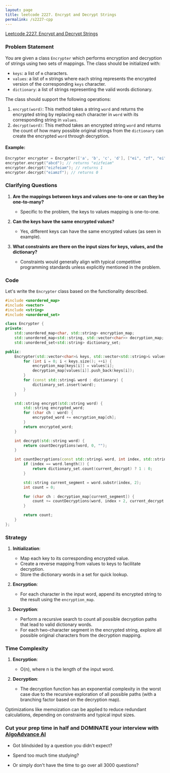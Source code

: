 ```yaml
---
layout: page
title: leetcode 2227. Encrypt and Decrypt Strings
permalink: /s2227-cpp
---
```

[Leetcode 2227. Encrypt and Decrypt Strings](https://algoadvance.github.io/algoadvance/l2227)
### Problem Statement

You are given a class `Encrypter` which performs encryption and decryption of strings using two sets of mappings. The class should be initialized with:

- `keys`: a list of `m` characters.
- `values`: a list of `m` strings where each string represents the encrypted version of the corresponding `keys` character.
- `dictionary`: a list of strings representing the valid words dictionary.

The class should support the following operations:

1. `encrypt(word)`: This method takes a string `word` and returns the encrypted string by replacing each character in `word` with its corresponding string in `values`.
2. `decrypt(word)`: This method takes an encrypted string `word` and returns the count of how many possible original strings from the `dictionary` can create the encrypted `word` through decryption.

#### Example:
```cpp
Encrypter encrypter = Encrypter(['a', 'b', 'c', 'd'], ["ei", "zf", "ei", "am"], ["abcd", "acbd", "adbc", "badc", "dacb"]);
encrypter.encrypt("abcd"); // returns "eizfeiam"
encrypter.decrypt("eizfeiam"); // returns 1
encrypter.decrypt("eiamzf"); // returns 0
```

### Clarifying Questions

1. **Are the mappings between keys and values one-to-one or can they be one-to-many?**

   - Specific to the problem, the keys to values mapping is one-to-one.

2. **Can the keys have the same encrypted values?**

   - Yes, different keys can have the same encrypted values (as seen in example).

3. **What constraints are there on the input sizes for keys, values, and the dictionary?**

   - Constraints would generally align with typical competitive programming standards unless explicitly mentioned in the problem.

### Code

Let's write the `Encrypter` class based on the functionality described.

```cpp
#include <unordered_map>
#include <vector>
#include <string>
#include <unordered_set>

class Encrypter {
private:
    std::unordered_map<char, std::string> encryption_map;
    std::unordered_map<std::string, std::vector<char>> decryption_map;
    std::unordered_set<std::string> dictionary_set;

public:
    Encrypter(std::vector<char>& keys, std::vector<std::string>& values, std::vector<std::string>& dictionary) {
        for (int i = 0; i < keys.size(); ++i) {
            encryption_map[keys[i]] = values[i];
            decryption_map[values[i]].push_back(keys[i]);
        }
        for (const std::string& word : dictionary) {
            dictionary_set.insert(word);
        }
    }

    std::string encrypt(std::string word) {
        std::string encrypted_word;
        for (char ch : word) {
            encrypted_word += encryption_map[ch];
        }
        return encrypted_word;
    }

    int decrypt(std::string word) {
        return countDecryptions(word, 0, "");
    }

    int countDecryptions(const std::string& word, int index, std::string current_decrypt) {
        if (index == word.length()) {
            return dictionary_set.count(current_decrypt) ? 1 : 0;
        }

        std::string current_segment = word.substr(index, 2);
        int count = 0;

        for (char ch : decryption_map[current_segment]) {
            count += countDecryptions(word, index + 2, current_decrypt + ch);
        }

        return count;
    }
};
```

### Strategy

1. **Initialization**:
   - Map each key to its corresponding encrypted value.
   - Create a reverse mapping from values to keys to facilitate decryption.
   - Store the dictionary words in a set for quick lookup.

2. **Encryption**:
   - For each character in the input word, append its encrypted string to the result using the `encryption_map`.

3. **Decryption**:
   - Perform a recursive search to count all possible decryption paths that lead to valid dictionary words.
   - For each two-character segment in the encrypted string, explore all possible original characters from the decryption mapping.

### Time Complexity

1. **Encryption**:
   - O(n), where n is the length of the input word.

2. **Decryption**:
   - The decryption function has an exponential complexity in the worst case due to the recursive exploration of all possible paths (with a branching factor based on the decryption map). 

Optimizations like memoization can be applied to reduce redundant calculations, depending on constraints and typical input sizes.


### Cut your prep time in half and DOMINATE your interview with [AlgoAdvance AI](https://algoAdvance.com)

- Got blindsided by a question you didn't expect?

- Spend too much time studying?

- Or simply don't have the time to go over all 3000 questions?

